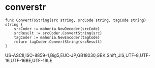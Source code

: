 # converstr
```golang
func ConvertToString(src string, srcCode string, tagCode string) string {
	srcCoder := mahonia.NewDecoder(srcCode)
	srcResult := srcCoder.ConvertString(src)
	tagCoder := mahonia.NewEncoder(tagCode)
	return tagCoder.ConvertString(srcResult)
}
```
US-ASCII,ISO-8859-1,Big5,EUC-JP,GB18030,GBK,Shift_JIS,UTF-8,UTF-16,UTF-16BE,UTF-16LE
